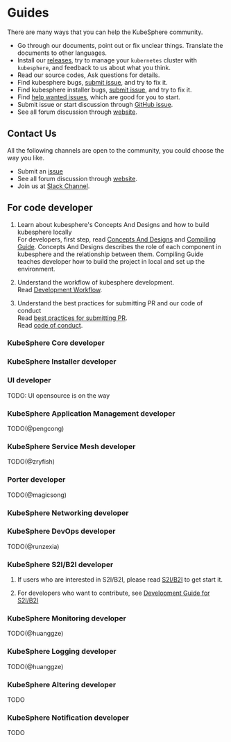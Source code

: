 # Guides
There are many ways that you can help the KubeSphere community.

- Go through our documents, point out or fix unclear things. Translate the documents to other languages.
- Install our [releases](https://kubesphere.io/en/install), try to manage your `kubernetes` cluster with `kubesphere`, and feedback to us about 
what you think.
- Read our source codes, Ask questions for details.
- Find kubesphere bugs, [submit issue](https://github.com/kubesphere/kubesphere/issues), and try to fix it.
- Find kubesphere installer bugs, [submit issue](https://github.com/kubesphere/ks-installer/issues), and try to fix it.
- Find [help wanted issues](https://github.com/kubesphere/kubesphere/issues?q=is%3Aopen+is%3Aissue+label%3A%22help+wanted%22),
which are good for you to start.
- Submit issue or start discussion through [GitHub issue](https://github.com/kubesphere/kubesphere/issues/new).
- See all forum discussion through [website](https://kubesphere.io/forum/).

## Contact Us
All the following channels are open to the community, you could choose the way you like.
* Submit an [issue](https://github.com/kubesphere/kubesphere/issues)
* See all forum discussion through [website](https://kubesphere.io/forum/).
* Join us at [Slack Channel](https://join.slack.com/t/kubesphere/shared_invite/enQtNTE3MDIxNzUxNzQ0LTZkNTdkYWNiYTVkMTM5ZThhODY1MjAyZmVlYWEwZmQ3ODQ1NmM1MGVkNWEzZTRhNzk0MzM5MmY4NDc3ZWVhMjE).

## For code developer

1. Learn about kubesphere's Concepts And Designs and how to build kubesphere locally  
For developers, first step, read [Concepts And Designs](../concepts-and-designs/README.md) and [Compiling Guide](How-to-build.md). 
Concepts And Designs describes the role of each component in kubesphere and the relationship between them.
Compiling Guide teaches developer how to build the project in local and set up the environment.

2. Understand the workflow of kubesphere development.  
Read [Development Workflow](Development-workflow.md).

3. Understand the best practices for submitting PR and our code of conduct  
Read [best practices for submitting PR](pull-requests.md).  
Read [code of conduct](code-of-conduct.md).

### KubeSphere Core developer

### KubeSphere Installer developer

### UI developer

TODO: UI opensource is on the way

### KubeSphere Application Management developer

TODO(@pengcong)

### KubeSphere Service Mesh developer

TODO(@zryfish)

### Porter developer

TODO(@magicsong)

### KubeSphere Networking developer

### KubeSphere DevOps developer

TODO(@runzexia)

### KubeSphere S2I/B2I developer

1. If users who are interested in S2I/B2I, please read [S2I/B2I](https://github.com/kubesphere/s2ioperator#source-to-image-operator) to get start it.

2. For developers who want to contribute, see [Development Guide for S2I/B2I](https://github.com/kubesphere/s2ioperator/blob/master/docs/DEVELOPMENT.md)

### KubeSphere Monitoring developer

TODO(@huanggze)

### KubeSphere Logging developer

TODO(@huanggze)

### KubeSphere Altering developer

TODO

### KubeSphere Notification developer

TODO



